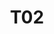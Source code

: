 ---
title: T02
dimension: choices
tags:
- choices
- engineering
- trade-offs
- options
- evaluation
- criteria
- selection
- governance
- evaluation-matrix
- scorecard
nav_order: 2.42
deprecated: false
description: Non Functional Needs
requirement: Technology choices **SHOULD** be appropriate to the problem and non-functional
  needs. I.e. we are as equally aware of over-engineering as we are of under-engineering.
more_info: |
  Goal:
    Select technology with fidelity to actual non-functional needs—balancing
    simplicity and necessary capability (avoid gold-plating & undue fragility).

  NFR alignment steps:
    1. Quantify critical NFRs (latency p95, availability %, throughput, RPO/RTO)
    2. Characterise workload patterns (burst, steady, batch, event-driven)
    3. Evaluate candidate tech against measurable NFR thresholds
    4. Run representative benchmarks / proof scenarios
    5. Document trade-offs & revisit triggers

  Over-engineering smells:
    - Complex distributed store for low-volume config data
    - Multi-cluster mesh when single cluster suffices
    - Premature sharding / partitioning

  Under-engineering smells:
    - Single instance stateful component w/o failover
    - No capacity threshold alerts or autoscaling plan
    - Ignoring data retention & archival policy
examples:
- title: NFR Traceability Table
  content: 'Latency (p95 < 120ms) -> Candidate A passes, Candidate B fails benchmark.

    '
- title: Benchmark Result Snapshot
  content: 'Load test graph comparing error rate at rising concurrency levels.

    '
- title: Right-Sizing Decision ADR
  content: 'Recorded choice to avoid microservices split until sustained TPS > X.

    '
technology:
- title: Load / Stress Test Tool (k6 / Gatling)
  content: 'Generates realistic non-functional workload.

    '
- title: Chaos Engineering Tool
  content: 'Validates resilience claims (failure injection).

    '
- title: Capacity Planning Spreadsheet / Model
  content: 'Projects resource vs volume growth.

    '
further_reading:
- title: Google SRE Workbook (NFRs)
  content: Approaches to defining & measuring reliability.
  url: https://sre.google/books/
- title: Chaos Engineering Principles
  content: Intentional failure to validate assumptions.
  url: https://principlesofchaos.org/
assessment_guidance: |
  Assessment focus:
    Ensure technology choices are right-sized to quantified NFRs; detect over/under engineering risk early.

  Steps:
    1. Review NFR specification: confirm numeric targets (latency, throughput, availability, RPO/RTO) exist & trace to business impact.
    2. Inspect benchmark results comparing candidate technologies vs targets; verify realistic workload modelling.
    3. Evaluate capacity model for chosen tech: scaling limits & alert thresholds defined?
    4. Sample one potential over-engineering and one under-engineering smell from code/infra; check recorded decision & revisit trigger.
    5. Confirm chaos / resilience tests or load tests exist validating assumptions.

  Evidence:
    - NFR table extract
    - Benchmark comparison chart
    - Capacity / scaling thresholds doc
    - Chaos or load test report

  Red flags:
    - Vague NFRs (“fast”, “highly available”) without numbers
    - Benchmark purely synthetic ignoring real payload mix
    - Scaling assumptions unvalidated by experimentation

  Maturity signals:
    - Automated performance regression tests in pipeline
    - Periodic right-sizing review results with cost/perf deltas
    - Revisit triggers resulting in simplification when scale absent

  Quick improvements:
    - Add performance budget enforcement script
    - Introduce baseline chaos experiment (dependency latency injection)
    - Maintain NFR→Tech choice rationale index
assessment_examples:
  '0':
  - example: Technology picked without quantified NFRs; assumptions implicit.
  - example: Over/under engineering issues discovered only after incidents.
  '1':
  - example: Some NFRs drafted qualitatively; preliminary benchmarks superficial.
  - example: Capacity / scaling plan undocumented.
  '2':
  - example: NFRs quantified; benchmark run for main candidate; limited chaos testing.
  - example: Revisit trigger defined but not tracked.
  '3':
  - example: Benchmarks & load tests aligned to realistic scenarios; capacity thresholds
      & alerts configured.
  - example: Periodic review adjusts architecture (e.g., defers unnecessary sharding).
  '4':
  - example: Automated performance regression suite gating merges; chaos tests cover
      critical failure modes.
  - example: Right-sizing review outcomes reduce cost / complexity measurably.
  '5':
  - example: Continuous performance telemetry forecasts scaling inflection; proactive
      simplification or upgrade executed.
  - example: Self-service dashboard ties NFR targets, benchmark history & tech choice
      rationales.
---